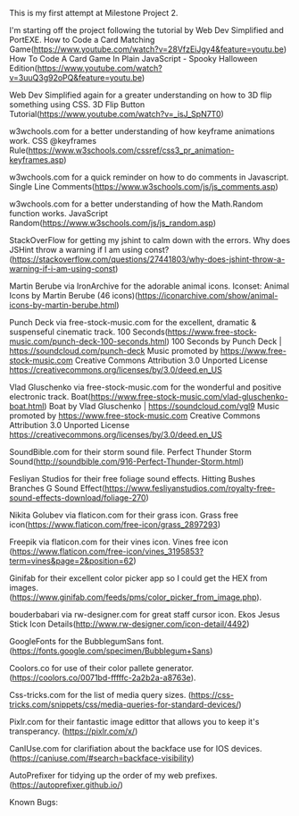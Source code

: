 This is my first attempt at Milestone Project 2.

I'm starting off the project following the tutorial by Web Dev Simplified and PortEXE.
How to Code a Card Matching Game(https://www.youtube.com/watch?v=28VfzEiJgy4&feature=youtu.be)
How To Code A Card Game In Plain JavaScript - Spooky Halloween Edition(https://www.youtube.com/watch?v=3uuQ3g92oPQ&feature=youtu.be)

Web Dev Simplified again for a greater understanding on how to 3D flip something using CSS.
3D Flip Button Tutorial(https://www.youtube.com/watch?v=_isJ_SpN7T0)

w3wchools.com for a better understanding of how keyframe animations work.
CSS @keyframes Rule(https://www.w3schools.com/cssref/css3_pr_animation-keyframes.asp)

w3wchools.com for a quick reminder on how to do comments in Javascript.
Single Line Comments(https://www.w3schools.com/js/js_comments.asp)

w3wchools.com for a better understanding of how the Math.Random function works.
JavaScript Random(https://www.w3schools.com/js/js_random.asp)

StackOverFlow for getting my jshint to calm down with the errors.
Why does JSHint throw a warning if I am using const?(https://stackoverflow.com/questions/27441803/why-does-jshint-throw-a-warning-if-i-am-using-const)

Martin Berube via IronArchive for the adorable animal icons.
Iconset: Animal Icons by Martin Berube (46 icons)(https://iconarchive.com/show/animal-icons-by-martin-berube.html)

Punch Deck via free-stock-music.com for the excellent, dramatic & suspenseful cinematic track.
100 Seconds(https://www.free-stock-music.com/punch-deck-100-seconds.html)
100 Seconds by Punch Deck | https://soundcloud.com/punch-deck
Music promoted by https://www.free-stock-music.com
Creative Commons Attribution 3.0 Unported License
https://creativecommons.org/licenses/by/3.0/deed.en_US

Vlad Gluschenko via free-stock-music.com for the wonderful and positive electronic track.
Boat(https://www.free-stock-music.com/vlad-gluschenko-boat.html)
Boat by Vlad Gluschenko | https://soundcloud.com/vgl9
Music promoted by https://www.free-stock-music.com
Creative Commons Attribution 3.0 Unported License
https://creativecommons.org/licenses/by/3.0/deed.en_US

SoundBible.com for their storm sound file.
Perfect Thunder Storm Sound(http://soundbible.com/916-Perfect-Thunder-Storm.html)

Fesliyan Studios for their free foliage sound effects.
Hitting Bushes Branches G Sound Effect(https://www.fesliyanstudios.com/royalty-free-sound-effects-download/foliage-270)

Nikita Golubev via flaticon.com for their grass icon.
Grass free icon(https://www.flaticon.com/free-icon/grass_2897293)

Freepik via flaticon.com for their vines icon.
Vines free icon (https://www.flaticon.com/free-icon/vines_3195853?term=vines&page=2&position=62)

Ginifab for their excellent color picker app so I could get the HEX from images.
(https://www.ginifab.com/feeds/pms/color_picker_from_image.php).

bouderbabari via rw-designer.com for great staff cursor icon.
Ekos Jesus Stick Icon Details(http://www.rw-designer.com/icon-detail/4492)

GoogleFonts for the BubblegumSans font.
(https://fonts.google.com/specimen/Bubblegum+Sans)

Coolors.co for use of their color pallete generator. 
(https://coolors.co/0071bd-fffffc-2a2b2a-a8763e).

Css-tricks.com for the list of media query sizes.
(https://css-tricks.com/snippets/css/media-queries-for-standard-devices/)

Pixlr.com for their fantastic image edittor that allows you to keep it's transperancy.
(https://pixlr.com/x/)

CanIUse.com for clarifiation about the backface use for IOS devices.
(https://caniuse.com/#search=backface-visibility)

AutoPrefixer for tidying up the order of my web prefixes.
(https://autoprefixer.github.io/)

Known Bugs:
